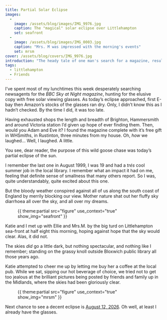 ```yaml
---
title: Partial Solar Eclipse
images:
  - 
    image: /assets/blog/images/IMG_9976.jpg
    caption: The "magical" solar eclipse over Littlehampton
    set: seafront
  - 
    image: /assets/blog/images/IMG_0003.jpg
    caption: "Mrs. M was impressed with the morning's events"
    set: mrsm
cover: /assets/blog/covers/IMG_9976.jpg
introduction: "The heady tale of one man's search for a magazine, resulting in him getting sky poop in his eye. All of this and more in my story of today's partial eclipse of the sun."
tags:
  - littlehampton
  - Friends
---
```

I've spent most of my lunchtimes this week desperately searching newsagents for the _BBC Sky at Night magazine_, hunting for the elusive copy with free solar viewing glasses. As today’s eclipse approached, first E-bay then Amazon’s stocks of the glasses ran dry. Only, I didn’t know this as I hadn’t checked. By the time I did, it was too late. 

Having exhausted shops the length and breadth of Brighton, Hammersmith and around Victoria station I’d given up hope of ever finding them. Then, would you Adam and Eve it? I found the magazine complete with it’s free gift in WHSmiths, in Rustinton, three minutes from my house. Oh, _how_ we laughed… Well, I laughed. A little.

You see, dear reader, the purpose of this wild goose chase was today’s partial eclipse of the sun.

I remember the last one in August 1999, I was 19 and had a _trés_ cool summer job in the local library. I remember what an impact it had on me, feeling that definite sense of smallness that many others report. So I was, quite understandably, quite excited about this one.

But the bloody weather conspired against all of us along the south coast of England by merrily blocking our view. Mother nature shat out her fluffy sky diarrhoea all over the sky, and all over my dreams.

<figure class="inline">{{ theme:partial src="figure" use_context="true" show_img="seafront" }}</figure>

Katie and I met up with Ellie and Mrs.M. by the big turd on Littlehampton sea-front at half eight this morning, hoping against hope that the sky would clear. Alas, it did not.

The skies _did_ go a little dark, but nothing spectacular, and nothing like I remember; standing on the grassy knoll outside Bloxwich public library all those years ago.

Katie attempted to cheer me up by letting me buy her a coffee at the local pub. While we sat, sipping our hot beverage of choice, we tried not to get too jealous at the brilliant pictures being posted by friends and family up in the Midlands, where the skies had been gloriously clear.

<figure class="inline">{{ theme:partial src="figure" use_context="true" show_img="mrsm" }}</figure>

Next chance to see a decent eclipse is [August 12, 2026](http://en.wikipedia.org/wiki/Solar_eclipse_of_August_12,_2026). Oh well, at least I already have the glasses.